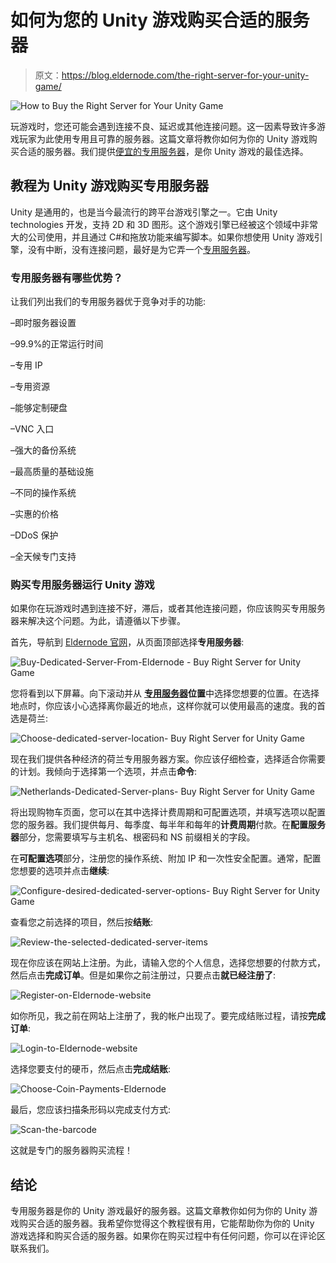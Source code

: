# 如何为您的 Unity 游戏购买合适的服务器

> 原文：<https://blog.eldernode.com/the-right-server-for-your-unity-game/>

![How to Buy the Right Server for Your Unity Game](img/88de6771cb554713fc6697d154acdbf6.png)

玩游戏时，您还可能会遇到连接不良、延迟或其他连接问题。这一因素导致许多游戏玩家为此使用专用且可靠的服务器。这篇文章将教你如何为你的 Unity 游戏购买合适的服务器。我们提供[便宜的专用服务器](https://eldernode.com/dedicated-server/)，是你 Unity 游戏的最佳选择。

## **教程为 Unity 游戏购买专用服务器**

Unity 是通用的，也是当今最流行的跨平台游戏引擎之一。它由 Unity technologies 开发，支持 2D 和 3D 图形。这个游戏引擎已经被这个领域中非常大的公司使用，并且通过 C#和拖放功能来编写脚本。如果你想使用 Unity 游戏引擎，没有中断，没有连接问题，最好是为它弄一个[专用服务器](https://blog.eldernode.com/tag/dedicated-server/)。

### **专用服务器有哪些优势？**

让我们列出我们的专用服务器优于竞争对手的功能:

–即时服务器设置

–99.9%的正常运行时间

–专用 IP

–专用资源

–能够定制硬盘

–VNC 入口

–强大的备份系统

–最高质量的基础设施

–不同的操作系统

–实惠的价格

–DDoS 保护

–全天候专门支持

### **购买专用服务器运行 Unity 游戏**

如果你在玩游戏时遇到连接不好，滞后，或者其他连接问题，你应该购买专用服务器来解决这个问题。为此，请遵循以下步骤。

首先，导航到 [Eldernode 官网](https://eldernode.com/)，从页面顶部选择**专用服务器**:

![Buy-Dedicated-Server-From-Eldernode - Buy Right Server for Unity Game](img/51d6f5170d560e69729d191825a48b73.png)

您将看到以下屏幕。向下滚动并从 **[专用服务器](https://blog.eldernode.com/dedicated-server-and-its-benefits/)位置**中选择您想要的位置。在选择地点时，你应该小心选择离你最近的地点，这样你就可以使用最高的速度。我的首选是荷兰:

![Choose-dedicated-server-location- Buy Right Server for Unity Game](img/44047e851f82e82a9ae5cd3bf9e2bf97.png)

现在我们提供各种经济的荷兰专用服务器方案。你应该仔细检查，选择适合你需要的计划。我倾向于选择第一个选项，并点击**命令**:

![Netherlands-Dedicated-Server-plans- Buy Right Server for Unity Game](img/12edd693c762ca43281210f5b53c9caf.png)

将出现购物车页面，您可以在其中选择计费周期和可配置选项，并填写选项以配置您的服务器。我们提供每月、每季度、每半年和每年的**计费周期**付款。在**配置服务器**部分，您需要填写与主机名、根密码和 NS 前缀相关的字段。

在**可配置选项**部分，注册您的操作系统、附加 IP 和一次性安全配置。通常，配置您想要的选项并点击**继续**:

![Configure-desired-dedicated-server-options- Buy Right Server for Unity Game](img/9eb5379ecce1efdd75d6ea1363cc0e1c.png)

查看您之前选择的项目，然后按**结账**:

![Review-the-selected-dedicated-server-items](img/102f893b3f9966cd542ce00feeb6204e.png)

现在你应该在网站上注册。为此，请输入您的个人信息，选择您想要的付款方式，然后点击**完成订单**。但是如果你之前注册过，只要点击**就已经注册了**:

![Register-on-Eldernode-website](img/2e48147c0295462fa9dc286a0aa21028.png)

如你所见，我之前在网站上注册了，我的帐户出现了。要完成结账过程，请按**完成订单**:

![Login-to-Eldernode-website](img/224a5c5e47dbfaa0d6960f6d5368f462.png)

选择您要支付的硬币，然后点击**完成结账**:

![Choose-Coin-Payments-Eldernode](img/0b19c578c26c0c3f1b269d1672d4f83b.png)

最后，您应该扫描条形码以完成支付方式:

![Scan-the-barcode](img/68f2d0b3899afe73cb292e4d9af00ad0.png)

这就是专门的服务器购买流程！

## 结论

专用服务器是你的 Unity 游戏最好的服务器。这篇文章教你如何为你的 Unity 游戏购买合适的服务器。我希望你觉得这个教程很有用，它能帮助你为你的 Unity 游戏选择和购买合适的服务器。如果你在购买过程中有任何问题，你可以在评论区联系我们。